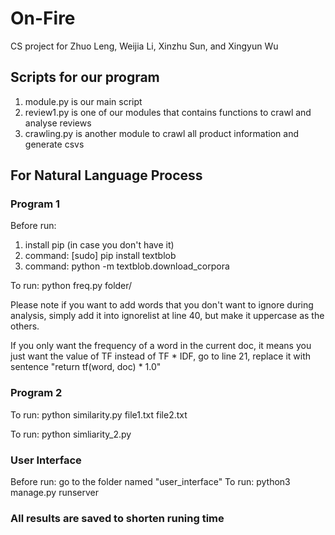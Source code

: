 # On-Fire
CS project for Zhuo Leng, Weijia Li, Xinzhu Sun, and Xingyun Wu


## Scripts for our program
  1. module.py is our main script
  2. review1.py is one of our modules that contains functions to crawl and analyse reviews
  3. crawling.py is another module to crawl all product information and generate csvs
  
  
## For Natural Language Process

### Program 1

Before run:
  1. install pip (in case you don't have it)
  2. command: [sudo] pip install textblob
  3. command: python -m textblob.download_corpora

To run:
  python freq.py folder/

Please note if you want to add words that you don't want to ignore during analysis,
simply add it into ignorelist at line 40, but make it uppercase as the others.

If you only want the frequency of a word in the current doc, it means you just want the
value of TF instead of TF * IDF, go to line 21, replace it with sentence "return tf(word, doc) * 1.0"

### Program 2

To run:
  python similarity.py file1.txt file2.txt


To run:
  python simliarity_2.py
  
### User Interface


Before run:
    go to the folder named "user_interface"
To run:
    python3 manage.py runserver
  
  
### All results are saved to shorten runing time
